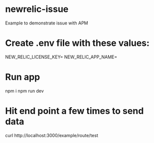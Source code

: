 # newrelic-issue

Example to demonstrate issue with APM

# Create .env file with these values:

NEW_RELIC_LICENSE_KEY=<api key>
NEW_RELIC_APP_NAME=<app name>

# Run app

npm i
npm run dev

# Hit end point a few times to send data

curl http://localhost:3000/example/route/test
